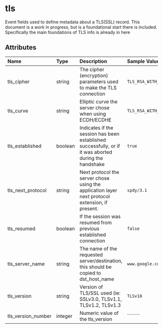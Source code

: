 # tls

Event fields used to define metadata about a TLS(SSL) record. This document is a work in progress, but is a foundational start there is included. Specifically the main foundations of TLS info is already in here

## Attributes

| Name | Type | Description | Sample Value |
|:---|:---|:---|:---|
 | tls_cipher | string | The cipher (encryption) parameters used to make the TLS connection | ```TLS_RSA_WITH_AES_128_CBC_SHA``` |
 | tls_curve | string | Elliptic curve the server chose when using ECDH/ECDHE | ```TLS_RSA_WITH_AES_128_CBC_SHA``` |
 | tls_established | boolean | Indicates if the session has been established successfully, or if it was aborted during the handshake | ```true``` |
 | tls_next_protocol | string | Next protocol the server chose using the application layer next protocol extension, if present. | ```spdy/3.1``` |
 | tls_resumed | boolean | If the session was resumed from previous established connection | ```false``` |
 | tls_server_name | string | The name of the requested server/destination, this should be copied to dst_host_name | ```www.google.com``` |
 | tls_version | string | Version of TLS/SSL used (ie: SSLv3.0, TLSv1.1, TLSv1.2, TLSv1.3 | ```TLSv10``` |
 | tls_version_number | integer | Numeric value of the tls_version | ```````` |
